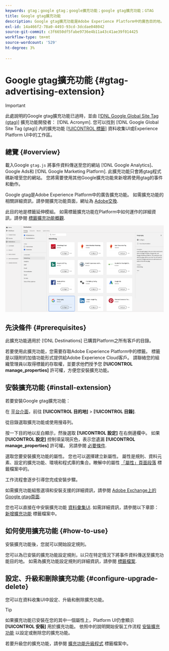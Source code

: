 ```yaml
---
keywords: gtag；google gtag；google擴充功能；google gtag擴充功能；GTAG
title: Google gtag擴充功能
description: Google gtag擴充功能是Adobe Experience Platform中的廣告目的地。 如需擴充功能的相關詳細資訊，請參閱Adobe交換上的擴充功能頁面。
exl-id: 14a466f2-78a0-4493-93cd-3dcdae048042
source-git-commit: c3f6650df5fabe9736e4b11a43c41ae39f014425
workflow-type: tm+mt
source-wordcount: '529'
ht-degree: 3%

---
```


# Google gtag擴充功能 {#gtag-advertising-extension}

>[!IMPORTANT]
>
>此處說明的Google gtag擴充功能已過時，並由 [[!DNL Google Global Site Tag (gtag)]](https://exchange.adobe.com/apps/ec/101437/google-global-site-tag-gtag) 擴充功能開發者： [!DNL Acronym]. 您可以找到 [!DNL Google Global Site Tag (gtag)] 內的擴充功能 [[!UICONTROL 標籤]](../../../tags/home.md) 資料收集UI或Experience Platform UI中的工作區。

## 總覽 {#overview}

載入Google `gtag.js` 將事件資料傳送至您的網站 [!DNL Google Analytics]、Google Ads和 [!DNL Google Marketing Platform]. 此擴充功能只會將gtag程式碼新增至您的網站。 您將需要使用其他Google擴充功能來新增將使用gtag的事件和動作。

Google gtag是Adobe Experience Platform中的廣告擴充功能。 如需擴充功能的相關詳細資訊，請參閱擴充功能頁面，網址為 [Adobe交換](https://exchange.adobe.com/experiencecloud.details.102805.google-gtag.html).

此目的地是標籤延伸模組。 如需標籤擴充功能在Platform中如何運作的詳細資訊，請參閱 [標籤擴充功能概觀](../launch-extensions/overview.md).

![Google gtag擴充功能](../../assets/catalog/advertising/gtag-advertising/catalog.png)

## 先決條件 {#prerequisites}

此擴充功能適用於 [!DNL Destinations] 已購買Platform之所有客戶的目錄。

若要使用此擴充功能，您需要存取Adobe Experience Platform中的標籤。 標籤是以隨附的加值功能形式提供給Adobe Experience Cloud客戶。 請聯絡您的組織管理員以取得標籤的存取權，並要求他們授予您 **[!UICONTROL manage_properties]** 許可權，方便您安裝擴充功能。

## 安裝擴充功能 {#install-extension}

若要安裝Google gtag擴充功能：

在 [平台介面](https://platform.adobe.com/)，前往 **[!UICONTROL 目的地]** > **[!UICONTROL 目錄]**.

從目錄選取擴充功能或使用搜尋列。

按一下目的地以反白顯示，然後選取 **[!UICONTROL 設定]** 在右側邊欄中。 如果 **[!UICONTROL 設定]** 控制項呈現灰色，表示您遺漏 **[!UICONTROL manage_properties]** 許可權。 另請參閱 [必要條件](#prerequisites).

選取您要安裝擴充功能的屬性。 您也可以選擇建立新屬性。 屬性是規則、資料元素、設定的擴充功能、環境和程式庫的集合。瞭解中的屬性 [「屬性」頁面段落](../../../tags/ui/administration/companies-and-properties.md#properties-page) 標籤檔案中的。

工作流程會逐步引導您完成安裝步驟。

如需擴充功能組態選項和安裝支援的詳細資訊，請參閱 [Adobe Exchange上的Google gtag頁面](https://exchange.adobe.com/experiencecloud.details.102805.google-gtag.html).

您也可以直接在中安裝擴充功能 [資料彙集UI](https://experience.adobe.com/#/data-collection/). 如需詳細資訊，請參閱以下章節： [新增擴充功能](../../../tags/ui/managing-resources/extensions/overview.md#add-a-new-extension) 標籤檔案中。

## 如何使用擴充功能 {#how-to-use}

安裝擴充功能後，您就可以開始設定規則。

您可以為已安裝的擴充功能設定規則，以只在特定情況下將事件資料傳送至擴充功能目的地。 如需為擴充功能設定規則的詳細資訊，請參閱 [標籤檔案](../../../tags/ui/managing-resources/rules.md).

## 設定、升級和刪除擴充功能 {#configure-upgrade-delete}

您可以在資料收集UI中設定、升級和刪除擴充功能。

>[!TIP]
>
>如果擴充功能已安裝在您的其中一個屬性上，Platform UI仍會顯示 **[!UICONTROL 安裝]** 用於擴充功能。 依照中的說明開始安裝工作流程 [安裝擴充功能](#install-extension) 以設定或刪除您的擴充功能。

若要升級您的擴充功能，請參閱 [擴充功能升級程式](../../../tags/ui/managing-resources/extensions/extension-upgrade.md) 標籤檔案中。
